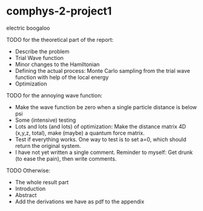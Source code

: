 # comphys-2-project1
electric boogaloo

TODO for the theoretical part of the report:
- Describe the problem
- Trial Wave function
- Minor changes to the Hamiltonian
- Defining the actual process: Monte Carlo sampling from the trial wave function with help of the local energy
- Optimization

TODO for the annoying wave function:
- Make the wave function be zero when a single particle distance is below psi
- Some (intensive) testing
- Lots and lots (and lots) of optimization: Make the distance matrix 4D (x,y,z, total), make (maybe) a quantum force matrix. 
- Test if everything works. One way to test is to set a=0, which should return the original system.
- I have not yet written a single comment. Reminder to myself: Get drunk (to ease the pain), then write comments.

TODO Otherwise:
- The whole result part
- Introduction
- Abstract
- Add the derivations we have as pdf to the appendix
